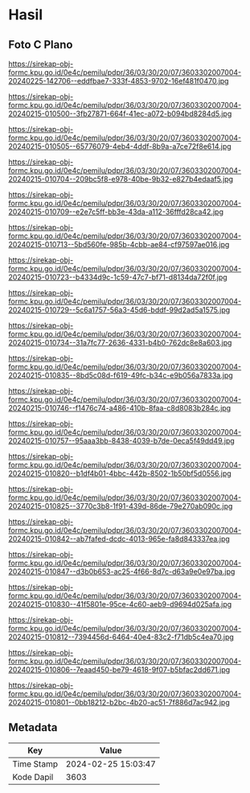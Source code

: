 # Hasil

## Foto C Plano

https://sirekap-obj-formc.kpu.go.id/0e4c/pemilu/pdpr/36/03/30/20/07/3603302007004-20240225-142706--eddfbae7-333f-4853-9702-16ef481f0470.jpg

https://sirekap-obj-formc.kpu.go.id/0e4c/pemilu/pdpr/36/03/30/20/07/3603302007004-20240215-010500--3fb27871-664f-41ec-a072-b094bd8284d5.jpg

https://sirekap-obj-formc.kpu.go.id/0e4c/pemilu/pdpr/36/03/30/20/07/3603302007004-20240215-010505--65776079-4eb4-4ddf-8b9a-a7ce72f8e614.jpg

https://sirekap-obj-formc.kpu.go.id/0e4c/pemilu/pdpr/36/03/30/20/07/3603302007004-20240215-010704--209bc5f8-e978-40be-9b32-e827b4edaaf5.jpg

https://sirekap-obj-formc.kpu.go.id/0e4c/pemilu/pdpr/36/03/30/20/07/3603302007004-20240215-010709--e2e7c5ff-bb3e-43da-a112-36fffd28ca42.jpg

https://sirekap-obj-formc.kpu.go.id/0e4c/pemilu/pdpr/36/03/30/20/07/3603302007004-20240215-010713--5bd560fe-985b-4cbb-ae84-cf97597ae016.jpg

https://sirekap-obj-formc.kpu.go.id/0e4c/pemilu/pdpr/36/03/30/20/07/3603302007004-20240215-010723--b4334d9c-1c59-47c7-bf71-d8134da72f0f.jpg

https://sirekap-obj-formc.kpu.go.id/0e4c/pemilu/pdpr/36/03/30/20/07/3603302007004-20240215-010729--5c6a1757-56a3-45d6-bddf-99d2ad5a1575.jpg

https://sirekap-obj-formc.kpu.go.id/0e4c/pemilu/pdpr/36/03/30/20/07/3603302007004-20240215-010734--31a7fc77-2636-4331-b4b0-762dc8e8a603.jpg

https://sirekap-obj-formc.kpu.go.id/0e4c/pemilu/pdpr/36/03/30/20/07/3603302007004-20240215-010835--8bd5c08d-f619-49fc-b34c-e9b056a7833a.jpg

https://sirekap-obj-formc.kpu.go.id/0e4c/pemilu/pdpr/36/03/30/20/07/3603302007004-20240215-010746--f1476c74-a486-410b-8faa-c8d8083b284c.jpg

https://sirekap-obj-formc.kpu.go.id/0e4c/pemilu/pdpr/36/03/30/20/07/3603302007004-20240215-010757--95aaa3bb-8438-4039-b7de-0eca5f49dd49.jpg

https://sirekap-obj-formc.kpu.go.id/0e4c/pemilu/pdpr/36/03/30/20/07/3603302007004-20240215-010820--b1df4b01-4bbc-442b-8502-1b50bf5d0556.jpg

https://sirekap-obj-formc.kpu.go.id/0e4c/pemilu/pdpr/36/03/30/20/07/3603302007004-20240215-010825--3770c3b8-1f91-439d-86de-79e270ab090c.jpg

https://sirekap-obj-formc.kpu.go.id/0e4c/pemilu/pdpr/36/03/30/20/07/3603302007004-20240215-010842--ab7fafed-dcdc-4013-965e-fa8d843337ea.jpg

https://sirekap-obj-formc.kpu.go.id/0e4c/pemilu/pdpr/36/03/30/20/07/3603302007004-20240215-010847--d3b0b653-ac25-4f66-8d7c-d63a9e0e97ba.jpg

https://sirekap-obj-formc.kpu.go.id/0e4c/pemilu/pdpr/36/03/30/20/07/3603302007004-20240215-010830--41f5801e-95ce-4c60-aeb9-d9694d025afa.jpg

https://sirekap-obj-formc.kpu.go.id/0e4c/pemilu/pdpr/36/03/30/20/07/3603302007004-20240215-010812--7394456d-6464-40e4-83c2-f71db5c4ea70.jpg

https://sirekap-obj-formc.kpu.go.id/0e4c/pemilu/pdpr/36/03/30/20/07/3603302007004-20240215-010806--7eaad450-be79-4618-9f07-b5bfac2dd671.jpg

https://sirekap-obj-formc.kpu.go.id/0e4c/pemilu/pdpr/36/03/30/20/07/3603302007004-20240215-010801--0bb18212-b2bc-4b20-ac51-7f886d7ac942.jpg


## Metadata

| Key        | Value               |
| ---------- | ------------------- |
| Time Stamp | 2024-02-25 15:03:47 |
| Kode Dapil | 3603                |



